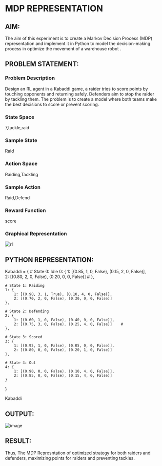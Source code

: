 # MDP REPRESENTATION

## AIM:
The aim of this experiment is to create a Markov Decision Process (MDP) representation and implement it in Python to model the decision-making process in optimize the movement of a warehouse robot .
## PROBLEM STATEMENT:

### Problem Description
Design an RL agent in a Kabaddi game, a raider tries to score points by touching opponents and returning safely. Defenders aim to stop the raider by tackling them. The problem is to create a model where both teams make the best decisions to score or prevent scoring.

### State Space
7,tackle,raid



### Sample State

Raid

### Action Space
Raiding,Tackling



### Sample Action
Raid,Defend


### Reward Function
score



### Graphical Representation
![rl](https://github.com/user-attachments/assets/f7d1e765-a7b0-439b-be9b-69898a01b0d8)





## PYTHON REPRESENTATION:

Kabaddi = {
    # State 0: Idle
    0: {
        1: [(0.85, 1, 0, False), (0.15, 2, 0, False)],  
        2: [(0.80, 2, 0, False), (0.20, 0, 0, False)]   #
    },
    
    # State 1: Raiding
    1: {
        1: [(0.90, 3, 1, True), (0.10, 4, 0, False)],    
        2: [(0.70, 2, 0, False), (0.30, 0, 0, False)]   
    },

    # State 2: Defending
    2: {
        1: [(0.60, 1, 0, False), (0.40, 0, 0, False)],
        2: [(0.75, 3, 0, False), (0.25, 4, 0, False)]    #
    },

    # State 3: Scored
    3: {
        1: [(0.95, 1, 0, False), (0.05, 0, 0, False)],  
        2: [(0.80, 0, 0, False), (0.20, 1, 0, False)]    
    },

    # State 4: Out
    4: {
        1: [(0.90, 0, 0, False), (0.10, 4, 0, False)],   
        2: [(0.85, 0, 0, False), (0.15, 4, 0, False)]    
    }
}

Kabaddi


## OUTPUT:
![image](https://github.com/user-attachments/assets/b067f5d6-5b65-4ee4-9d11-b9d84ec4982e)






## RESULT:
Thus, The MDP Represntation of optimized strategy for both raiders and defenders, maximizing points for raiders and preventing tackles.

